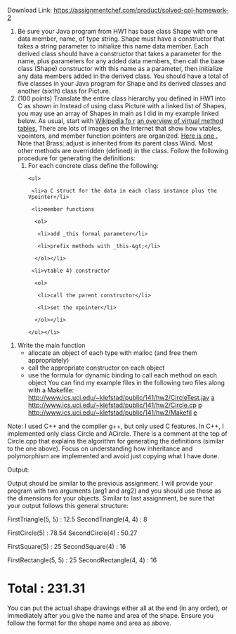 Download Link: https://assignmentchef.com/product/solved-cpl-homework-2
<br>
<ol>

 <li>Be sure your Java program from HW1 has base class Shape with one data member, name, of type string. Shape must have a constructor that takes a string parameter to initialize this name data member. Each derived class should have a constructor that takes a parameter for the name, plus parameters for any added data members, then call the base class (Shape) constructor with this name as a parameter, then initialize any data members added in the derived class. You should have a total of five classes in your Java program for Shape and its derived classes and another (sixth) class for Picture.</li>

 <li>(100 points) Translate the entire class hierarchy you defined in HW1 into C as shown in​   Instead of using class Picture with a linked list of Shapes, you may use an array of Shapes in main as I did in my example linked below.  As usual, start with <a href="https://en.wikipedia.org/wiki/Virtual_method_table">Wikipedia fo</a><u>​     </u><a href="https://en.wikipedia.org/wiki/Virtual_method_table">r</a> <a href="https://en.wikipedia.org/wiki/Virtual_method_table">an overview of virtual method tables.</a>  There are lots of images on the Internet that show​       how vtables, vpointers, and member function pointers are organized. <a href="http://www.cs.ust.hk/~dekai/library/ECKEL_Bruce/TICPP-2nd-ed-Vol-one/TICPP-2nd-ed-Vol-one-html/TIC2Vo16.gif">Here is one</a><u>​  </u><a href="http://www.cs.ust.hk/~dekai/library/ECKEL_Bruce/TICPP-2nd-ed-Vol-one/TICPP-2nd-ed-Vol-one-html/TIC2Vo16.gif">.</a> <u>​ </u>Note that Brass::adjust is inherited from its parent class Wind.  Most other methods are overridden (defined) in the class.  Follow the following procedure for generating the definitions:

  <ol>

   <li>For each concrete class define the following:

    <ul>

     <li>a C struct for the data in each class instance plus the Vpointer</li>

     <li>member functions

      <ol>

       <li>add _this formal parameter</li>

       <li>prefix methods with _this-&gt;</li>

      </ol></li>

     <li>vtable 4) constructor

      <ol>

       <li>call the parent constructor</li>

       <li>set the vpointer</li>

      </ol></li>

    </ul></li>

  </ol></li>

</ol>

<ol>

 <li>Write the main function

  <ul>

   <li>allocate an object of each type with malloc (and free them appropriately)</li>

   <li>call the appropriate constructor on each object</li>

   <li>use the formula for dynamic binding to call each method on each object You can find my example files in the following two files along with a Makefile:         <a href="https://www.ics.uci.edu/~klefstad/public/141/hw2/CircleTest.java">http://www.ics.uci.edu/~klefstad/public/141/hw2/CircleTest.jav</a>​   <a href="https://www.ics.uci.edu/~klefstad/public/141/hw2/CircleTest.java">a</a>         <a href="https://www.ics.uci.edu/~klefstad/public/141/hw2/Circle.cpp">http://www.ics.uci.edu/~klefstad/public/141/hw2/Circle.cp</a>​ <a href="https://www.ics.uci.edu/~klefstad/public/141/hw2/Circle.cpp">p</a>         <a href="https://www.ics.uci.edu/~klefstad/public/141/hw2/Makefile">http://www.ics.uci.edu/~klefstad/public/141/hw2/Makefil</a>​   <a href="https://www.ics.uci.edu/~klefstad/public/141/hw2/Makefile">e</a></li>

  </ul></li>

</ol>

Note: I used C++ and the compiler g++, but only used C features.  In C++, I implemented only class Circle and ACircle. There is a comment at the top of Circle.cpp that explains the algorithm for generating the definitions (similar to the one above). Focus on understanding how inheritance and polymorphism are implemented and avoid just copying what I have done.

Output:

Output should be similar to the previous assignment. I will provide your program with two arguments (arg1 and arg2) and you should use those as the dimensions for your objects. Similar to last assignment, be sure that your output follows this general structure:




FirstTriangle(5, 5) : 12.5 SecondTriangle(4, 4) : 8




FirstCircle(5) : 78.54 SecondCircle(4) : 50.27




FirstSquare(5) : 25 SecondSquare(4) : 16




FirstRectangle(5, 5) : 25 SecondRectangle(4, 4) : 16




<h1>Total : 231.31</h1>




You can put the actual shape drawings either all at the end (in any order), or immediately after you give the name and area of the shape. Ensure you follow the format for the shape name and area as above.